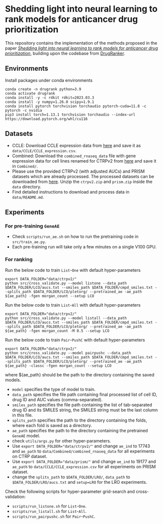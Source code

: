 # Shedding light into neural learning to rank models for anticancer drug prioritization

This repository contains the implementation of the methods proposed in the paper [*Shedding light into neural learning to rank models for anticancer drug prioritization*](), building upon the codebase from [DrugRanker](https://github.com/ninglab/DrugRanker).

## Environments
Install packages under conda environments
```
conda create -n drugrank python=3.9
conda activate drugrank
conda install -y -c rdkit rdkit=2023.03.3
conda install -y numpy=1.26.0 scipy=1.9.1
conda install pytorch torchvision torchaudio pytorch-cuda=11.8 -c pytorch -c nvidia
pip3 install torch=1.13.1 torchvision torchaudio --index-url https://download.pytorch.org/whl/cu116
````

## Datasets
- CCLE: Download CCLE expression data from [here](https://ndownloader.figshare.com/files/34008404) and save it as `data/CCLE/CCLE_expression.csv`.
- Combined: Download the `combined_rnaseq_data` file with gene expression data for cell lines renamed for CTRPv2 from [here](https://modac.cancer.gov/assetDetails?dme_data_id=NCI-DME-MS01-8088592) and save it in `Combined/`.
- Please use the provided CTRPv2 (with adjusted AUCs) and PRISM datasets which are already processed. The processed datasets can be downloaded from [here](https://drive.google.com/drive/folders/1_w3_FSB0V4gzIdqku2enNfJIDeM5_pyO?usp=sharing). Unzip the `ctrpv2.zip` and `prism.zip` inside the `data` directory.
- Find detailed instructions to download and process data in `data/README.md`.

## Experiments

### For pre-training $\mathtt{GeneAE}$

- Check `scripts/run_ae.sh` on how to run the pretraining code in `src/train_ae.py`.
- Each pre-training run will take only a few minutes on a single V100 GPU.

### For ranking 
Run the below code to train $\mathtt{List\text{-}One}$ with default hyper-parameters

```
export DATA_FOLDER="data/ctrpv2/"
python src/cross_validate.py --model listone --data_path $DATA_FOLDER/LCO/aucs.txt --smiles_path $DATA_FOLDER/cmpd_smiles.txt --splits_path $DATA_FOLDER/LCO/pletorg/ --pretrained_ae -ae_path ${ae_path} -fgen morgan_count --setup LCO
```

Run the below code to train $\mathtt{List\text{-}All}$ with default hyper-parameters

```
export DATA_FOLDER="data/ctrpv2/"
python src/cross_validate.py --model listall --data_path $DATA_FOLDER/LCO/aucs.txt --smiles_path $DATA_FOLDER/cmpd_smiles.txt --splits_path $DATA_FOLDER/LCO/pletorg/ --pretrained_ae -ae_path ${ae_path} -fgen morgan_count -M 0.5 --setup LCO
```

Run the below code to train $\mathtt{Pair\text{-}PushC}$ with default hyper-parameters

```
export DATA_FOLDER="data/ctrpv2/"
python src/cross_validate.py --model pairpushc --data_path $DATA_FOLDER/LCO/aucs.txt --smiles_path $DATA_FOLDER/cmpd_smiles.txt --splits_path $DATA_FOLDER/LCO/pletorg/ --pretrained_ae -ae_path ${ae_path} -classc -fgen morgan_count --setup LCO
```
where ${ae_path} should be the path to the directory containing the saved models.

- `model` specifies the type of model to train.
- `data_path` specifies the file path containing final processed list of cell ID, drug ID and AUC values (comma-separated).
- `smiles_path` specifies the file path containing the list of tab-separated drug ID and its SMILES string, the SMILES string must be the last column in this file. 
- `splits_path` specifies the path to the directory containing the folds, where each fold is saved as a directory.
- `ae_path` specifies the path to the directory containing the pretrained $\mathtt{GeneAE}$ model.
- check `utils/args.py` for other hyper-parameters.
- Use `export DATA_FOLDER="data/ctrpv2/"` and change `ae_ind` to 17743 and `ae_path` to `data/Combined/combined_rnaseq_data` for all experiments on CTRP dataset.
- Use `export DATA_FOLDER="data/prism/"` and change `ae_ind` to 19177 and `ae_path` to `data/CCLE/CCLE_expression.csv` for all experiments on PRISM dataset.
- change the `splits_path` to `$DATA_FOLDER/LRO/`, `data_path` to `$DATA_FOLDER/LRO/aucs.txt` and `setup=LRO` for the LRO experiments.

Check the following scripts for hyper-parameter grid-search and cross-validation:
- `scripts/run_listone.sh` for $\mathtt{List\text{-}One}$.
- `scripts/run_listall.sh` for $\mathtt{List\text{-}All}$.
- `scripts/run_pairpushc.sh` for $\mathtt{Pair\text{-}PushC}$.
